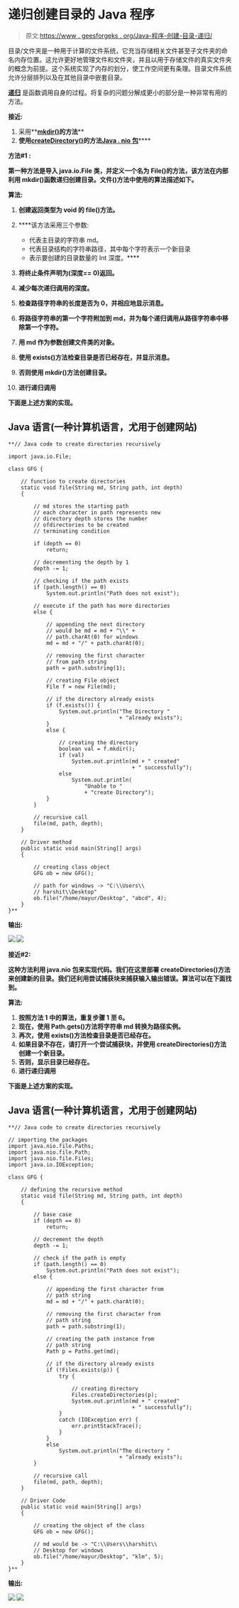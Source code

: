# 递归创建目录的 Java 程序

> 原文:[https://www . geesforgeks . org/Java-程序-创建-目录-递归/](https://www.geeksforgeeks.org/java-program-to-create-directories-recursively/)

目录/文件夹是一种用于计算的文件系统，它充当存储相关文件甚至子文件夹的命名内存位置。这允许更好地管理文件和文件夹，并且以用于存储文件的真实文件夹的概念为前提。这个系统实现了内存的划分，使工作空间更有条理。目录文件系统允许分层排列以及在其他目录中嵌套目录。

[**递归**](https://www.geeksforgeeks.org/recursion/) 是函数调用自身的过程。将复杂的问题分解成更小的部分是一种非常有用的方法。

**接近:**

1.  采用**[**mkdir()**](https://www.geeksforgeeks.org/file-mkdir-method-in-java-with-examples/)**的方法****
2.  ****使用[**createDirectory()**](https://docs.oracle.com/javase/tutorial/essential/io/dirs.html)**的方法**[**Java . nio 包**](https://www.geeksforgeeks.org/introduction-to-java-nio-with-examples/)********

******方法#1 :******

****第一种方法是导入 java.io.File 类，并定义一个名为 File()的方法，该方法在内部利用 mkdir()函数递归创建目录。文件()方法中使用的算法描述如下。****

******算法:******

1.  ****创建返回类型为 void 的 file()方法。****
2.  ****该方法采用三个参数:

    *   代表主目录的字符串 md。
    *   代表目录结构的字符串路径，其中每个字符表示一个新目录
    *   表示要创建的目录数量的 Int 深度。**** 
3.  ****将终止条件声明为(深度== 0)返回。****
4.  ****减少每次递归调用的深度。****
5.  ****检查路径字符串的长度是否为 0，并相应地显示消息。****
6.  ****将路径字符串的第一个字符附加到 md，并为每个递归调用从路径字符串中移除第一个字符。****
7.  ****用 md 作为参数创建文件类的对象。****
8.  ****使用 exists()方法检查目录是否已经存在，并显示消息。****
9.  ****否则使用 mkdir()方法创建目录。****
10.  ****进行递归调用**** 

****下面是上述方案的实现。****

## ****Java 语言(一种计算机语言，尤用于创建网站)****

```
**// Java code to create directories recursively

import java.io.File;

class GFG {

    // function to create directories
    static void file(String md, String path, int depth)
    {

        // md stores the starting path
        // each character in path represents new
        // directory depth stores the number
        // ofdirectories to be created
        // terminating condition

        if (depth == 0)
            return;

        // decrementing the depth by 1
        depth -= 1;

        // checking if the path exists
        if (path.length() == 0)
            System.out.println("Path does not exist");

        // execute if the path has more directories
        else {

            // appending the next directory
            // would be md = md + "\\" +
            // path.charAt(0) for windows
            md = md + "/" + path.charAt(0);

            // removing the first character
            // from path string
            path = path.substring(1);

            // creating File object
            File f = new File(md);

            // if the directory already exists
            if (f.exists()) {
                System.out.println("The Directory "
                                   + "already exists");
            }
            else {

                // creating the directory
                boolean val = f.mkdir();
                if (val)
                    System.out.println(md + " created"
                                       + " successfully");
                else
                    System.out.println(
                        "Unable to "
                        + "create Directory");
            }
        }

        // recursive call
        file(md, path, depth);
    }

    // Driver method
    public static void main(String[] args)
    {

        // creating class object
        GFG ob = new GFG();

        // path for windows -> "C:\\Users\\
        // harshit\\Desktop"
        ob.file("/home/mayur/Desktop", "abcd", 4);
    }
}**
```

******输出:******

****![](img/1423dc0716a33b57fb86d7301a19a6d3.png) ![](img/579b5fc94e276228417b0022da54b264.png)****

******接近#2:******

****这种方法利用 java.nio 包来实现代码。我们在这里部署 createDirectories()方法来创建新的目录。我们还利用尝试捕获块来捕获输入输出错误。算法可以在下面找到。****

******算法:******

1.  ****按照方法 1 中的算法，重复步骤 1 至 6。****
2.  ****现在，使用 Path.gets()方法将字符串 md 转换为路径实例。****
3.  ****再次，使用 exists()方法检查目录是否已经存在。****
4.  ****如果目录不存在，请打开一个尝试捕获块，并使用 createDirectories()方法创建一个新目录。****
5.  ****否则，显示目录已经存在。****
6.  ****进行递归调用****

****下面是上述方案的实现。****

## ****Java 语言(一种计算机语言，尤用于创建网站)****

```
**// Java code to create directories recursively

// importing the packages
import java.nio.file.Paths;
import java.nio.file.Path;
import java.nio.file.Files;
import java.io.IOException;

class GFG {

    // defining the recursive method
    static void file(String md, String path, int depth)
    {

        // base case
        if (depth == 0)
            return;

        // decrement the depth
        depth -= 1;

        // check if the path is empty
        if (path.length() == 0)
            System.out.println("Path does not exist");
        else {

            // appending the first character from
            // path string
            md = md + "/" + path.charAt(0);

            // removing the first character from
            // path string
            path = path.substring(1);

            // creating the path instance from
            // path string
            Path p = Paths.get(md);

            // if the directory already exists
            if (!Files.exists(p)) {
                try {

                    // creating directory
                    Files.createDirectories(p);
                    System.out.println(md + " created"
                                       + " successfully");
                }
                catch (IOException err) {
                    err.printStackTrace();
                }
            }
            else
                System.out.println("The directory "
                                   + "already exists");
        }

        // recursive call
        file(md, path, depth);
    }

    // Driver Code
    public static void main(String[] args)
    {

        // creating the object of the class
        GFG ob = new GFG();

        // md would be -> "C:\\Users\\harshit\\
        // Desktop for windows
        ob.file("/home/mayur/Desktop", "klm", 5);
    }
}**
```

******输出:******

****![](img/a50a659ff3dfd826c2d44631a0abfa1f.png) ![](img/7386cc6559d18e1966dd2cb71838e060.png)****